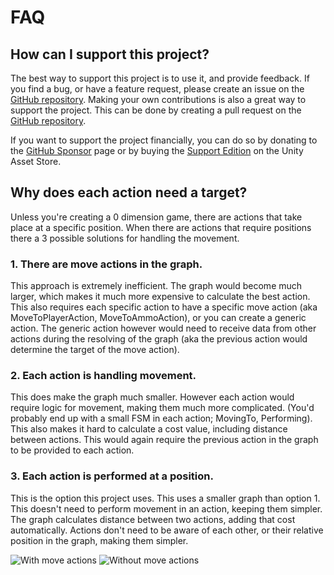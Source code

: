 # FAQ

## How can I support this project?

The best way to support this project is to use it, and provide feedback. If you find a bug, or have a feature request, please create an issue on the [GitHub repository](https://github.com/crashkonijn/GOAP). Making your own contributions is also a great way to support the project. This can be done by creating a pull request on the [GitHub repository](https://github.com/crashkonijn/GOAP).

If you want to support the project financially, you can do so by donating to the [GitHub Sponsor](https://github.com/sponsors/crashkonijn) page or by buying the [Support Edition](https://assetstore.unity.com/packages/slug/298995) on the Unity Asset Store.

## Why does each action need a target?

Unless you're creating a 0 dimension game, there are actions that take place at a specific position. When there are actions that require positions there a 3 possible solutions for handling the movement.

### 1. There are move actions in the graph.

This approach is extremely inefficient. The graph would become much larger, which makes it much more expensive to calculate the best action. This also requires each specific action to have a specific move action (aka MoveToPlayerAction, MoveToAmmoAction), or you can create a generic action. The generic action however would need to receive data from other actions during the resolving of the graph (aka the previous action would determine the target of the move action).

### 2. Each action is handling movement.

This does make the graph much smaller. However each action would require logic for movement, making them much more complicated. (You'd probably end up with a small FSM in each action; MovingTo, Performing). This also makes it hard to calculate a cost value, including distance between actions. This would again require the previous action in the graph to be provided to each action.

### 3. Each action is performed at a position.

This is the option this project uses. This uses a smaller graph than option 1. This doesn't need to perform movement in an action, keeping them simpler. The graph calculates distance between two actions, adding that cost automatically. Actions don't need to be aware of each other, or their relative position in the graph, making them simpler.

![With move actions](../images/faq\_target\_with\_move\_actions.png) ![Without move actions](../images/faq\_target\_without\_move\_action.png)